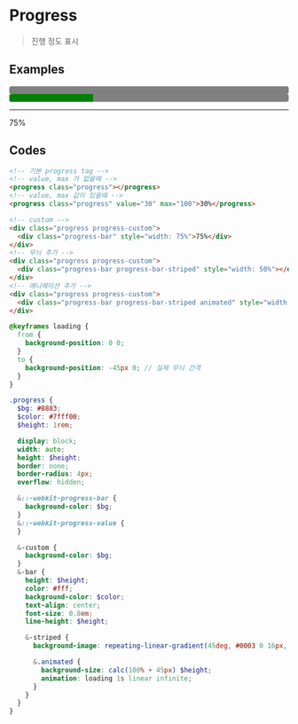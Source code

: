 # Progress

> 진행 정도 표시

## Examples

<div class="box box-row">
  <progress class="progress"></progress>
  <!-- | -->
  <progress class="progress" value="30" max="100">30%</progress>
  <hr>
  <!-- custom -->
  <div class="progress progress-custom">
    <div class="progress-bar" style="width: 75%">75%</div>
  </div>
  <div class="progress progress-custom">
    <div class="progress-bar progress-bar-striped" style="width: 50%"></div>
  </div>
  <div class="progress progress-custom">
    <div class="progress-bar progress-bar-striped animated" style="width: 80%"></div>
  </div>
</div>

## Codes

<CodeGroup>
  <CodeGroupItem title="html">

```html
<!-- 기본 progress tag -->
<!-- value, max 가 없을때 -->
<progress class="progress"></progress>
<!-- value, max 값이 있을때 -->
<progress class="progress" value="30" max="100">30%</progress>

<!-- custom -->
<div class="progress progress-custom">
  <div class="progress-bar" style="width: 75%">75%</div>
</div>
<!-- 무늬 추가 -->
<div class="progress progress-custom">
  <div class="progress-bar progress-bar-striped" style="width: 50%"></div>
</div>
<!-- 애니메이션 추가 -->
<div class="progress progress-custom">
  <div class="progress-bar progress-bar-striped animated" style="width: 50%"></div>
</div>
```

  </CodeGroupItem>
  <CodeGroupItem title="SCSS">

```scss
@keyframes loading {
  from {
    background-position: 0 0;
  }
  to {
    background-position: -45px 0; // 실제 무늬 간격
  }
}

.progress {
  $bg: #8883;
  $color: #7fff00;
  $height: 1rem;

  display: block;
  width: auto;
  height: $height;
  border: none;
  border-radius: 4px;
  overflow: hidden;

  &::-webkit-progress-bar {
    background-color: $bg;
  }
  &::-webkit-progress-value {
  }

  &-custom {
    background-color: $bg;
  }
  &-bar {
    height: $height;
    color: #fff;
    background-color: $color;
    text-align: center;
    font-size: 0.8em;
    line-height: $height;

    &-striped {
      background-image: repeating-linear-gradient(45deg, #0003 0 16px, #0000 16px 32px);

      &.animated {
        background-size: calc(100% + 45px) $height;
        animation: loading 1s linear infinite;
      }
    }
  }
}
```

  </CodeGroupItem>
</CodeGroup>

<style lang="scss" scoped>
@keyframes loading {
  from {
    background-position: 0 0;
  }
  to {
    background-position: -45px 0; // 실제 무늬 간격
  }
}

.progress {
  $bg: #8883;
  $color: #7fff00;
  $height: 1rem;

  display: block;
  width: auto;
  height: $height;
  border: none;
  border-radius: 4px;
  overflow: hidden;

  &::-webkit-progress-bar {
    background-color: $bg;
  }
  &-bar,
  &::-webkit-progress-value {
    background-color: var(--c-brand);
  }

  &-custom {
    background-color: $bg;
  }
  &-bar {
    height: $height;
    text-align: center;
    font-size: 0.8em;
    color: var(--c-bg);
    line-height: $height;

    &-striped {
      background-image: repeating-linear-gradient(45deg, #0003 0 16px, #0000 16px 32px);

      &.animated {
        background-size: calc(100% + 45px) $height;
        animation: loading 1s linear infinite;
      }
    }
  }
}
</style>